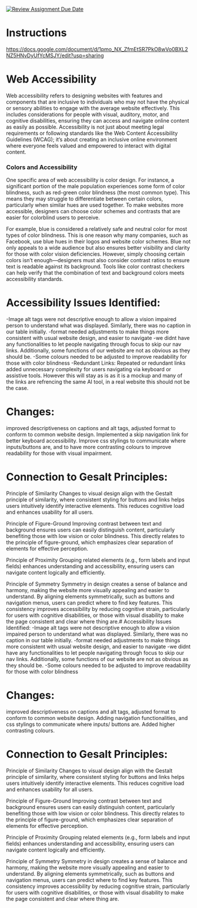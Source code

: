 [![Review Assignment Due Date](https://classroom.github.com/assets/deadline-readme-button-22041afd0340ce965d47ae6ef1cefeee28c7c493a6346c4f15d667ab976d596c.svg)](https://classroom.github.com/a/sntKDyQ2)
# Instructions

https://docs.google.com/document/d/1pmo_NX_ZfmEtSR7PkO8wVo0BXL2NZ5HNvDyUfYcMSJY/edit?usp=sharing



# Web Accessibility
Web accessibility refers to designing websites with features and components that are inclusive to individuals who may not have the physical or sensory abilities to engage with the average website effectively. This includes considerations for people with visual, auditory, motor, and cognitive disabilities, ensuring they can access and navigate online content as easily as possible. Accessibility is not just about meeting legal requirements or following standards like the Web Content Accessibility Guidelines (WCAG); it’s about creating an inclusive online environment where everyone feels valued and empowered to interact with digital content.

### Colors and Accessibility
One specific area of web accessibility is color design. For instance, a significant portion of the male population experiences some form of color blindness, such as red-green color blindness (the most common type). This means they may struggle to differentiate between certain colors, particularly when similar hues are used together. To make websites more accessible, designers can choose color schemes and contrasts that are easier for colorblind users to perceive.

For example, blue is considered a relatively safe and neutral color for most types of color blindness. This is one reason why many companies, such as Facebook, use blue hues in their logos and website color schemes. Blue not only appeals to a wide audience but also ensures better visibility and clarity for those with color vision deficiencies. However, simply choosing certain colors isn’t enough—designers must also consider contrast ratios to ensure text is readable against its background. Tools like color contrast checkers can help verify that the combination of text and background colors meets accessibility standards.
 
# Accessibility Issues Identified: 
-Image alt tags were not descriptive enough to allow a vision impaired person to understand what was displayed. Similarly, there was no caption in our table initially.
-format needed adjustments to make things more consistent with usual website design, and easier to navigate
-we didnt have any functionalities to let people navigating through focus to skip our nav links. Additionally, some functions of our website are not as obvious as they should be. 
-Some colours needed to be adjusted to improve readability for those with color blindness
-Redundant Links: Repeated or redundant links added unnecessary complexity for users navigating via keyboard or assistive tools. However this will stay as is as it is a mockup and many of the links are refrencing the same AI tool, in a real website this should not be the case.

# Changes:
improved descriptiveness on captions and alt tags, adjusted format to conform to common website design. Implemented a skip navigation link for better keyboard accessibility. Improve css stylings to communicate where inputs/buttons are, and to have more contrasting colours to improve readability for those with visual impairment. 

# Connection to Gesalt Principles:

Principle of Similarity
Changes to visual design align with the Gestalt principle of similarity, where consistent styling for buttons and links helps users intuitively identify interactive elements. This reduces cognitive load and enhances usability for all users.

Principle of Figure-Ground
Improving contrast between text and background ensures users can easily distinguish content, particularly benefiting those with low vision or color blindness. This directly relates to the principle of figure-ground, which emphasizes clear separation of elements for effective perception.

Principle of Proximity
Grouping related elements (e.g., form labels and input fields) enhances understanding and accessibility, ensuring users can navigate content logically and efficiently.

Principle of Symmetry
Symmetry in design creates a sense of balance and harmony, making the website more visually appealing and easier to understand. By aligning elements symmetrically, such as buttons and navigation menus, users can predict where to find key features. This consistency improves accessibility by reducing cognitive strain, particularly for users with cognitive disabilities, or those with visual disability to make the page consistent and clear where thing are.# Accessibility Issues Identified: 
-Image alt tags were not descriptive enough to allow a vision impaired person to understand what was displayed. Similarly, there was no caption in our table initially.
-format needed adjustments to make things more consistent with usual website design, and easier to navigate
-we didnt have any functionalities to let people navigating through focus to skip our nav links. Additionally, some functions of our website are not as obvious as they should be. 
-Some colours needed to be adjusted to improve readability for those with color blindness

# Changes:
improved descriptiveness on captions and alt tags, adjusted format to conform to common website design. Adding navigation functionalities, and css stylings to communicate where inputs/ buttons are. Added higher contrasting colours. 

# Connection to Gesalt Principles:

Principle of Similarity
Changes to visual design align with the Gestalt principle of similarity, where consistent styling for buttons and links helps users intuitively identify interactive elements. This reduces cognitive load and enhances usability for all users.

Principle of Figure-Ground
Improving contrast between text and background ensures users can easily distinguish content, particularly benefiting those with low vision or color blindness. This directly relates to the principle of figure-ground, which emphasizes clear separation of elements for effective perception.

Principle of Proximity
Grouping related elements (e.g., form labels and input fields) enhances understanding and accessibility, ensuring users can navigate content logically and efficiently.

Principle of Symmetry
Symmetry in design creates a sense of balance and harmony, making the website more visually appealing and easier to understand. By aligning elements symmetrically, such as buttons and navigation menus, users can predict where to find key features. This consistency improves accessibility by reducing cognitive strain, particularly for users with cognitive disabilities, or those with visual disability to make the page consistent and clear where thing are.